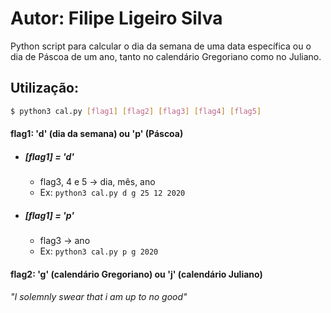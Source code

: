 
# Autor: Filipe Ligeiro Silva

Python script para calcular o dia da semana de uma data específica
ou o dia de Páscoa de um ano, tanto no calendário Gregoriano como no Juliano.


## Utilização:
```bash
$ python3 cal.py [flag1] [flag2] [flag3] [flag4] [flag5]
```

#### flag1: 'd' (dia da semana) ou 'p' (Páscoa)
* ##### [flag1] = 'd'
    * flag3, 4 e 5 -> dia, mês, ano
    * Ex: ```python3 cal.py d g 25 12 2020```

* ##### [flag1] = 'p'
    * flag3 -> ano
    * Ex: ```python3 cal.py p g 2020```

#### flag2: 'g' (calendário Gregoriano) ou 'j' (calendário Juliano)

###### "I solemnly swear that i am up to no good"